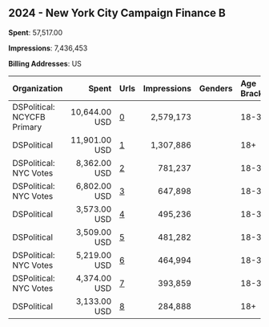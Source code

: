 ## 2024 - New York City Campaign Finance B 
**Spent**: 57,517.00

**Impressions**: 7,436,453

**Billing Addresses**: US

|Organization|Spent|Urls|Impressions|Genders|Age Brackets|Country Codes|
|:---|---:|:---|---:|:---|:---|:---|
|DSPolitical: NCYCFB Primary|10,644.00 USD|[0](https://www.snap.com/political-ads/asset/dfdab2765a951c9f50cb86bea48ad9f609e2d42dd941c6edac3ed1507dfb23be?mediaType=mp4)|2,579,173||18-34|united states|
|DSPolitical|11,901.00 USD|[1](https://www.snap.com/political-ads/asset/c0df3a50343282ada768a3358d21fd300c7a79801aeed961c0ad64c747bc87bd?mediaType=mp4)|1,307,886||18+|united states|
|DSPolitical: NYC Votes|8,362.00 USD|[2](https://www.snap.com/political-ads/asset/7e75d0de0c5fb7c8c8e75073ac3e055951af375a35e151bb13e5ed6c8cf74849?mediaType=png)|781,237||18-35|united states|
|DSPolitical: NYC Votes|6,802.00 USD|[3](https://www.snap.com/political-ads/asset/1dc6a70d627c33f35f3c301ad59f5c1364da5c8a53daba61a896d0886e34a8a7?mediaType=mp4)|647,898||18-35|united states|
|DSPolitical|3,573.00 USD|[4](https://www.snap.com/political-ads/asset/5546f85be1c5f5b01b436e445359a551df8d2d8eb5dbbae2c9183c91631d4abf?mediaType=jpg)|495,236||18-35|united states|
|DSPolitical|3,509.00 USD|[5](https://www.snap.com/political-ads/asset/7a0cf285fd84eda91654c636fdd1ac9596abbaba7d698eb7815759032bc2eddd?mediaType=mp4)|481,282||18-35|united states|
|DSPolitical: NYC Votes|5,219.00 USD|[6](https://www.snap.com/political-ads/asset/54052e6a8153f25a32b8733e69ab92bab234f9115d272b6109be2edae13d861f?mediaType=png)|464,994||18-35|united states|
|DSPolitical: NYC Votes|4,374.00 USD|[7](https://www.snap.com/political-ads/asset/b83ccb58ec6c29b310992dded45446842517c3d6ee6865afa3e1d0546f4cf430?mediaType=mp4)|393,859||18-35|united states|
|DSPolitical|3,133.00 USD|[8](https://www.snap.com/political-ads/asset/4b1fdd4fd4b3edbd67f0680b64cdf4d7bd708959bd888e9678e2e025ce0d081c?mediaType=mp4)|284,888||18+|united states|
